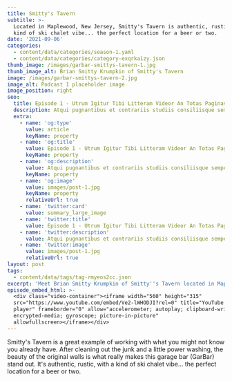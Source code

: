 ```yaml
---
title: Smitty's Tavern
subtitle: >-
  Located in Maplewood, New Jersey, Smitty's Tavern is authentic, rustic, with a
  kind of ski chalet vibe... the perfect location for a beer or two.
date: '2021-09-06'
categories:
  - content/data/categories/season-1.yaml
  - content/data/categories/category-exqrka1zy.json
thumb_image: /images/garbar-smittys-tavern-1.jpg
thumb_image_alt: Brian Smitty Krumpkin of Smitty's Tavern
image: /images/garbar-smittys-tavern-2.jpg
image_alt: Podcast 1 placeholder image
image_position: right
seo:
  title: Episode 1 - Utrum Igitur Tibi Litteram Videor An Totas Paginas
  description: Atqui pugnantibus et contrariis studiis consiliisque semper utens nihil
  extra:
    - name: 'og:type'
      value: article
      keyName: property
    - name: 'og:title'
      value: Episode 1 - Utrum Igitur Tibi Litteram Videor An Totas Paginas
      keyName: property
    - name: 'og:description'
      value: Atqui pugnantibus et contrariis studiis consiliisque semper utens nihil
      keyName: property
    - name: 'og:image'
      value: images/post-1.jpg
      keyName: property
      relativeUrl: true
    - name: 'twitter:card'
      value: summary_large_image
    - name: 'twitter:title'
      value: Episode 1 - Utrum Igitur Tibi Litteram Videor An Totas Paginas
    - name: 'twitter:description'
      value: Atqui pugnantibus et contrariis studiis consiliisque semper utens nihil
    - name: 'twitter:image'
      value: images/post-1.jpg
      relativeUrl: true
layout: post
tags:
  - content/data/tags/tag-rmyeos2cc.json
excerpt: 'Meet Brian Smitty Krumpkin of Smitty''s Tavern located in Maplewood, NJ.'
episode_embed_html: >-
  <div class="video-container"><iframe width="560" height="315"
  src="https://www.youtube.com/embed/Ve2-lWHODJI?rel=0" title="YouTube video
  player" frameborder="0" allow="accelerometer; autoplay; clipboard-write;
  encrypted-media; gyroscope; picture-in-picture"
  allowfullscreen></iframe></div>
---
```

Smitty's Tavern is a great example of working with what you might not know you already have. After cleaning out the junk and a little power washing, the beauty of the original walls is what really makes this garage bar (GarBar) stand out. It's authentic, rustic, with a kind of ski chalet vibe...  the perfect location for a beer or two.
